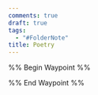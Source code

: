 ```yaml
---
comments: true
draft: true
tags:
  - "#FolderNote"
title: Poetry
---
```

%% Begin Waypoint %%


%% End Waypoint %%
